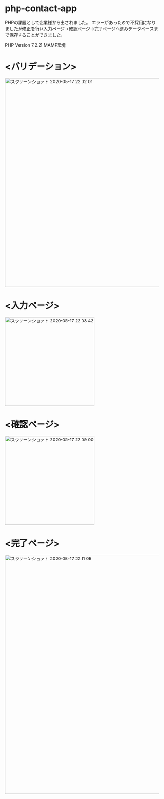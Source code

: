 # php-contact-app
PHPの課題として企業様から出されました。
エラーがあったので不採用になりましたが修正を行い入力ページ→確認ページ→完了ページへ進みデータベースまで保存することができました。

PHP Version 7.2.21
MAMP環境
# <バリデーション>
<img width="686" alt="スクリーンショット 2020-05-17 22 02 01" src="https://user-images.githubusercontent.com/54714018/82147864-b30bea00-988b-11ea-83ef-308bacadd4fb.png">

#  <入力ページ>
<img width="292" alt="スクリーンショット 2020-05-17 22 03 42" src="https://user-images.githubusercontent.com/54714018/82147869-b56e4400-988b-11ea-8384-48a85207b991.png">

#  <確認ページ>
<img width="292" alt="スクリーンショット 2020-05-17 22 09 00" src="https://user-images.githubusercontent.com/54714018/82147881-c6b75080-988b-11ea-9f9e-de4b3b52fb16.png">

#  <完了ページ>
<img width="784" alt="スクリーンショット 2020-05-17 22 11 05" src="https://user-images.githubusercontent.com/54714018/82147889-d3d43f80-988b-11ea-9287-897e6bde23e8.png">



